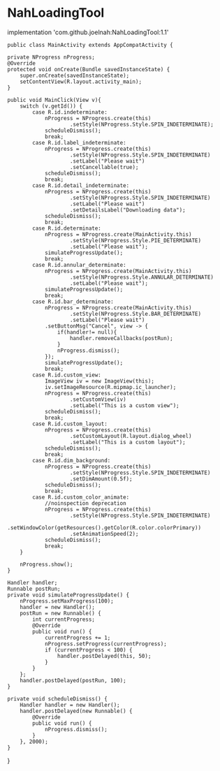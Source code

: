 # NahLoadingTool

implementation 'com.github.joelnah:NahLoadingTool:1.1'



    public class MainActivity extends AppCompatActivity {

    private NProgress nProgress;
    @Override
    protected void onCreate(Bundle savedInstanceState) {
        super.onCreate(savedInstanceState);
        setContentView(R.layout.activity_main);
    }

    public void MainClick(View v){
        switch (v.getId()) {
            case R.id.indeterminate:
                nProgress = NProgress.create(this)
                        .setStyle(NProgress.Style.SPIN_INDETERMINATE);
                scheduleDismiss();
                break;
            case R.id.label_indeterminate:
                nProgress = NProgress.create(this)
                        .setStyle(NProgress.Style.SPIN_INDETERMINATE)
                        .setLabel("Please wait")
                        .setCancellable(true);
                scheduleDismiss();
                break;
            case R.id.detail_indeterminate:
                nProgress = NProgress.create(this)
                        .setStyle(NProgress.Style.SPIN_INDETERMINATE)
                        .setLabel("Please wait")
                        .setDetailsLabel("Downloading data");
                scheduleDismiss();
                break;
            case R.id.determinate:
                nProgress = NProgress.create(MainActivity.this)
                        .setStyle(NProgress.Style.PIE_DETERMINATE)
                        .setLabel("Please wait");
                simulateProgressUpdate();
                break;
            case R.id.annular_determinate:
                nProgress = NProgress.create(MainActivity.this)
                        .setStyle(NProgress.Style.ANNULAR_DETERMINATE)
                        .setLabel("Please wait");
                simulateProgressUpdate();
                break;
            case R.id.bar_determinate:
                nProgress = NProgress.create(MainActivity.this)
                        .setStyle(NProgress.Style.BAR_DETERMINATE)
                        .setLabel("Please wait")
                .setButtonMsg("Cancel", view -> {
                    if(handler!= null){
                        handler.removeCallbacks(postRun);
                    }
                    nProgress.dismiss();
                });
                simulateProgressUpdate();
                break;
            case R.id.custom_view:
                ImageView iv = new ImageView(this);
                iv.setImageResource(R.mipmap.ic_launcher);
                nProgress = NProgress.create(this)
                        .setCustomView(iv)
                        .setLabel("This is a custom view");
                scheduleDismiss();
                break;
            case R.id.custom_layout:
                nProgress = NProgress.create(this)
                        .setCustomLayout(R.layout.dialog_wheel)
                        .setLabel("This is a custom layout");
                scheduleDismiss();
                break;
            case R.id.dim_background:
                nProgress = NProgress.create(this)
                        .setStyle(NProgress.Style.SPIN_INDETERMINATE)
                        .setDimAmount(0.5f);
                scheduleDismiss();
                break;
            case R.id.custom_color_animate:
                //noinspection deprecation
                nProgress = NProgress.create(this)
                        .setStyle(NProgress.Style.SPIN_INDETERMINATE)
                        .setWindowColor(getResources().getColor(R.color.colorPrimary))
                        .setAnimationSpeed(2);
                scheduleDismiss();
                break;
        }

        nProgress.show();
    }

    Handler handler;
    Runnable postRun;
    private void simulateProgressUpdate() {
        nProgress.setMaxProgress(100);
        handler = new Handler();
        postRun = new Runnable() {
            int currentProgress;
            @Override
            public void run() {
                currentProgress += 1;
                nProgress.setProgress(currentProgress);
                if (currentProgress < 100) {
                    handler.postDelayed(this, 50);
                }
            }
        };
        handler.postDelayed(postRun, 100);
    }

    private void scheduleDismiss() {
        Handler handler = new Handler();
        handler.postDelayed(new Runnable() {
            @Override
            public void run() {
                nProgress.dismiss();
            }
        }, 2000);
    }
}
